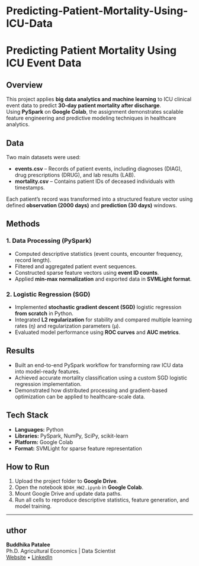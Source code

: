 # Predicting-Patient-Mortality-Using-ICU-Data

# Predicting Patient Mortality Using ICU Event Data  

## Overview
This project applies **big data analytics and machine learning** to ICU clinical event data to predict **30-day patient mortality after discharge**.  
Using **PySpark** on **Google Colab**, the assignment demonstrates scalable feature engineering and predictive modeling techniques in healthcare analytics.

## Data
Two main datasets were used:
- **events.csv** – Records of patient events, including diagnoses (DIAG), drug prescriptions (DRUG), and lab results (LAB).
- **mortality.csv** – Contains patient IDs of deceased individuals with timestamps.

Each patient’s record was transformed into a structured feature vector using defined **observation (2000 days)** and **prediction (30 days)** windows.


## Methods
### 1. Data Processing (PySpark)
- Computed descriptive statistics (event counts, encounter frequency, record length).
- Filtered and aggregated patient event sequences.
- Constructed sparse feature vectors using **event ID counts**.
- Applied **min-max normalization** and exported data in **SVMLight format**.

### 2. Logistic Regression (SGD)
- Implemented **stochastic gradient descent (SGD)** logistic regression **from scratch** in Python.
- Integrated **L2 regularization** for stability and compared multiple learning rates (η) and regularization parameters (μ).
- Evaluated model performance using **ROC curves** and **AUC metrics**.


## Results
- Built an end-to-end PySpark workflow for transforming raw ICU data into model-ready features.
- Achieved accurate mortality classification using a custom SGD logistic regression implementation.
- Demonstrated how distributed processing and gradient-based optimization can be applied to healthcare-scale data.

## Tech Stack
- **Languages:** Python  
- **Libraries:** PySpark, NumPy, SciPy, scikit-learn  
- **Platform:** Google Colab  
- **Format:** SVMLight for sparse feature representation  

## How to Run
1. Upload the project folder to **Google Drive**.  
2. Open the notebook `BD4H_HW2.ipynb` in **Google Colab**.  
3. Mount Google Drive and update data paths.  
4. Run all cells to reproduce descriptive statistics, feature generation, and model training.  


---

## uthor
**Buddhika Patalee**  
Ph.D. Agricultural Economics | Data Scientist  
[Website](https://www.buddhikapatalee.com) • [LinkedIn](https://www.linkedin.com/in/buddhika-patalee-phd/)  



